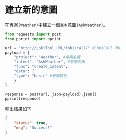 # 建立新的意圖

在專案`(Weather)`中建立一個`基本`意圖`(AskWeather)`。

```python
from requests import post
from pprint import pprint

url = "http://LokiTool_URL/loki/call/" #LokiCall URL
payload = {
    "project": "Weather", #專案名稱
    "intent": "AskWeather", #意圖名稱
    "func": "create_intent",
    "data": {
    "type": "basic" #意圖類別
    }
}

response = post(url, json=payload).json()
pprint(response)
```

輸出結果如下

```json
{
    "status": true,
    "msg": "Success!"
}
```